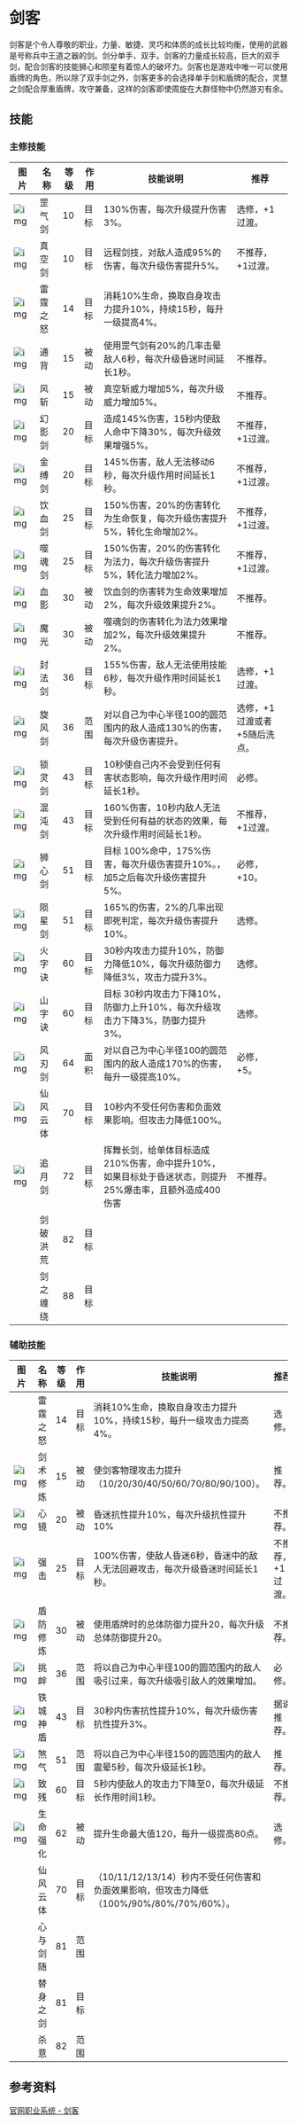 # 剑客

剑客是个令人尊敬的职业，力量、敏捷、灵巧和体质的成长比较均衡，使用的武器是号称兵中王道之器的剑。剑分单手、双手。剑客的力量成长较高，巨大的双手剑，配合剑客的技能狮心和陨星有着惊人的破坏力。剑客也是游戏中唯一可以使用盾牌的角色，所以除了双手剑之外，剑客更多的会选择单手剑和盾牌的配合，灵慧之剑配合厚重盾牌，攻守兼备，这样的剑客即使周旋在大群怪物中仍然游刃有余。

## 技能

### 主修技能

| 图片                                                         | 名称     | 等级 | 作用 | 技能说明                                                     | 推荐                         |
| ------------------------------------------------------------ | -------- | ---- | ---- | ------------------------------------------------------------ | ---------------------------- |
| ![img](http://ossweb-img.qq.com/images/ffo/a20090501index/newerData/newer_164.jpg) | 罡气剑   | 10   | 目标 | 130%伤害，每次升级提升伤害3%。                               | 选修，+1过渡。               |
| ![img](http://ossweb-img.qq.com/images/ffo/a20090501index/newerData/newer_165.jpg) | 真空剑   | 10   | 目标 | 远程剑技，对敌人造成95%的伤害，每次升级伤害提升5%。          | 不推荐，+1过渡。             |
| ![img](http://ossweb-img.qq.com/images/ffo/a20090501index/newerData/newer_166.jpg) | 雷霆之怒 | 14   | 目标 | 消耗10%生命，换取自身攻击力提升10%，持续15秒，每升一级提高4%。 |                              |
| ![img](http://ossweb-img.qq.com/images/ffo/a20090501index/newerData/newer_167.jpg) | 通背     | 15   | 被动 | 使用罡气剑有20%的几率击晕敌人6秒，每次升级昏迷时间延长1秒。  | 不推荐。                     |
| ![img](http://ossweb-img.qq.com/images/ffo/a20090501index/newerData/newer_168.jpg) | 风斩     | 15   | 被动 | 真空斩威力增加5%，每次升级威力增加5%。                       | 不推荐。                     |
| ![img](http://ossweb-img.qq.com/images/ffo/a20090501index/newerData/newer_169.jpg) | 幻影剑   | 20   | 目标 | 造成145%伤害，15秒内使敌人命中下降30%，每次升级效果增强5%。  | 不推荐，+1过渡。             |
| ![img](http://ossweb-img.qq.com/images/ffo/a20090501index/newerData/newer_170.jpg) | 金缚剑   | 20   | 目标 | 145%伤害，敌人无法移动6秒，每次升级作用时间延长1秒。         | 不推荐，+1过渡。             |
| ![img](http://ossweb-img.qq.com/images/ffo/a20090501index/newerData/newer_171.jpg) | 饮血剑   | 25   | 目标 | 150%伤害，20%的伤害转化为生命恢复，每次升级伤害提升5%，转化生命增加2%。 | 不推荐，+1过渡。             |
| ![img](http://ossweb-img.qq.com/images/ffo/a20090501index/newerData/newer_172.jpg) | 噬魂剑   | 25   | 目标 | 150%伤害，20%的伤害转化为法力，每次升级伤害提升5%，转化法力增加2%。 | 不推荐，+1过渡。             |
| ![img](http://ossweb-img.qq.com/images/ffo/a20090501index/newerData/newer_173.jpg) | 血影     | 30   | 被动 | 饮血剑的伤害转为生命效果增加2%，每次升级效果提升2%。         | 不推荐。                     |
| ![img](http://ossweb-img.qq.com/images/ffo/a20090501index/newerData/newer_174.jpg) | 魔光     | 30   | 被动 | 噬魂剑的伤害转化为法力效果增加2%，每次升级效果提升2%。       | 不推荐。                     |
| ![img](http://ossweb-img.qq.com/images/ffo/a20090501index/newerData/newer_175.jpg) | 封法剑   | 36   | 目标 | 155%伤害，敌人无法使用技能6秒，每次升级作用时间延长1秒。     | 选修，+1过渡。               |
| ![img](http://ossweb-img.qq.com/images/ffo/a20090501index/newerData/newer_176.jpg) | 旋风剑   | 36   | 范围 | 对以自己为中心半径100的圆范围内的敌人造成130%的伤害，每次升级伤害提升。 | 选修，+1过渡或者+5随后洗点。 |
| ![img](http://ossweb-img.qq.com/images/ffo/a20090501index/newerData/newer_177.jpg) | 锁灵剑   | 43   | 目标 | 10秒使自己内不会受到任何有害状态影响，每次升级作用时间延长1秒。 | 必修。                       |
| ![img](http://ossweb-img.qq.com/images/ffo/a20090501index/newerData/newer_178.jpg) | 混沌剑   | 43   | 目标 | 160%伤害，10秒内敌人无法受到任何有益的状态的效果，每次升级作用时间延长1秒。 | 不推荐，+1过渡。             |
| ![img](http://ossweb-img.qq.com/images/ffo/a20090501index/newerData/newer_179.jpg) | 狮心剑   | 51   | 目标 | 目标 100%命中，175%伤害，每次升级伤害提升10%。，加5之后每次升级伤害提升5%。 | 必修，+10。                  |
| ![img](http://ossweb-img.qq.com/images/ffo/a20090501index/newerData/newer_180.jpg) | 陨星剑   | 51   | 目标 | 165%的伤害，2%的几率出现即死判定，每次升级伤害提升10%。      | 选修。                       |
| ![img](http://ossweb-img.qq.com/images/ffo/a20090501index/newerData/newer_181.jpg) | 火字诀   | 60   | 目标 | 30秒内攻击力提升10%，防御力降低10%，每次升级防御力降低3%，攻击力提升3%。 | 选修。                       |
| ![img](http://ossweb-img.qq.com/images/ffo/a20090501index/newerData/newer_182.jpg) | 山字诀   | 60   | 目标 | 目标 30秒内攻击力下降10%，防御力上升10%，每次升级攻击力下降3%，防御力提升3%。 | 选修。                       |
| ![img](http://ossweb-img.qq.com/images/ffo/a20090501index/newerData/newer_183.jpg) | 风刃剑   | 64   | 面积 | 对以自己为中心半径100的圆范围内的敌人造成170%的伤害，每升一级提高10%。 | 必修，+5。                   |
| ![img](http://ossweb-img.qq.com/images/ffo/a20090501index/newerData/newer_184.jpg) | 仙风云体 | 70   | 目标 | 10秒内不受任何伤害和负面效果影响。但攻击力降低100%。         |                              |
| ![img](http://ossweb-img.qq.com/images/ffo/a20090501index/newerData/newer_185.jpg) | 追月剑   | 72   | 目标 | 挥舞长剑，给单体目标造成210%伤害，命中提升10%，如果目标处于昏迷状态，则提升25%爆击率，且额外造成400伤害 | 不推荐。                     |
| <br/>                                                        | 剑破洪荒 | 82   | 目标 | <br/>                                                        |                              |
| <br/>                                                        | 剑之缠绕 | 88   | 目标 | <br/>                                                        |                              |

### 辅助技能

| 图片                                                         | 名称     | 等级 | 作用 | 技能说明                                                     | 推荐             |
| ------------------------------------------------------------ | -------- | ---- | ---- | ------------------------------------------------------------ | ---------------- |
| <br>                                                         | 雷霆之怒 | 14   | 目标 | 消耗10%生命，换取自身攻击力提升10%，持续15秒，每升一级攻击力提高4%。 | 选修。           |
| ![img](http://ossweb-img.qq.com/images/ffo/a20090501index/newerData/newer_187.jpg) | 剑术修炼 | 15   | 被动 | 使剑客物理攻击力提升（10/20/30/40/50/60/70/80/90/100）。     | 推荐。           |
| ![img](http://ossweb-img.qq.com/images/ffo/a20090501index/newerData/newer_188.jpg) | 心镜     | 20   | 被动 | 昏迷抗性提升10%，每次升级抗性提升10%                         | 不推荐。         |
| ![img](http://ossweb-img.qq.com/images/ffo/a20090501index/newerData/newer_189.jpg) | 强击     | 25   | 目标 | 100%伤害，使敌人昏迷6秒，昏迷中的敌人无法回避攻击，每次升级昏迷时间延长1秒。 | 不推荐，+1过渡。 |
| ![img](http://ossweb-img.qq.com/images/ffo/a20090501index/newerData/newer_190.jpg) | 盾防修炼 | 30   | 被动 | 使用盾牌时的总体防御力提升20，每次升级总体防御提升20。       | 不推荐。         |
| ![img](http://ossweb-img.qq.com/images/ffo/a20090501index/newerData/newer_191.jpg) | 挑衅     | 36   | 范围 | 将以自己为中心半径100的圆范围内的敌人吸引过来，每次升级吸引敌人的效果增加。 | 必修。           |
| ![img](http://ossweb-img.qq.com/images/ffo/a20090501index/newerData/newer_192.jpg) | 铁城神盾 | 43   | 目标 | 30秒内伤害抗性提升10%，每次升级伤害抗性提升3%。              | 据说推荐。       |
| ![img](http://ossweb-img.qq.com/images/ffo/a20090501index/newerData/newer_193.jpg) | 煞气     | 51   | 范围 | 将以自己为中心半径150的圆范围内的敌人震晕5秒，每次升级延长1秒。 | 推荐。           |
| ![img](http://ossweb-img.qq.com/images/ffo/a20090501index/newerData/newer_194.jpg) | 致残     | 60   | 目标 | 5秒内使敌人的攻击力下降至0，每次升级延长作用时间1秒。        | 不推荐。         |
| ![img](http://ossweb-img.qq.com/images/ffo/a20090501index/newerData/newer_195.jpg) | 生命强化 | 62   | 被动 | 提升生命最大值120，每升一级提高80点。                        | 选修。           |
| <br>                                                         | 仙风云体 | 70   | 目标 | （10/11/12/13/14）秒内不受任何伤害和负面效果影响，但攻击力降低（100%/90%/80%/70%/60%）。 |                  |
| <br/>                                                        | 心与剑随 | 81   | 范围 | <br/>                                                        |                  |
| <br/>                                                        | 替身之剑 | 81   | 目标 | <br/>                                                        |                  |
| <br/>                                                        | 杀意     | 82   | 范围 | <br/>                                                        |                  |

## 参考资料

[官网职业系统 - 剑客](http://ffo.qq.com/new/newerData/jk.htm)